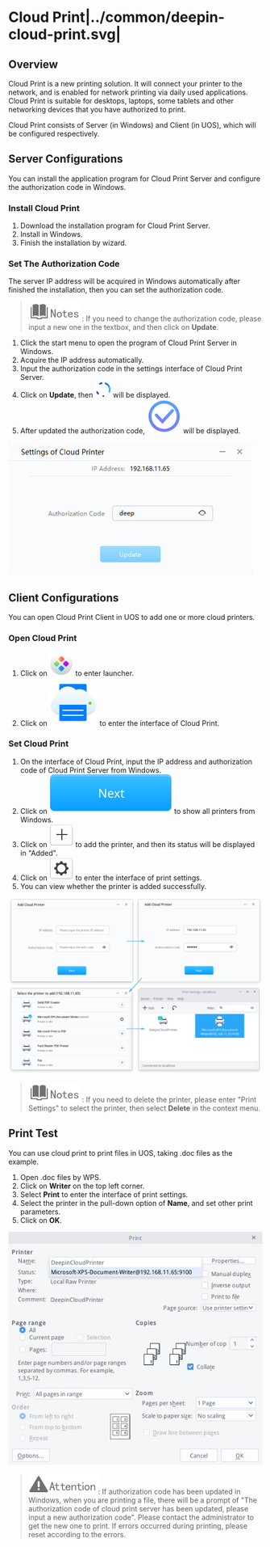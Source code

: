 # Cloud Print|../common/deepin-cloud-print.svg|

## Overview

Cloud Print is a new printing solution. It will connect your printer to the network, and is enabled for network printing via daily used applications. Cloud Print is suitable for desktops, laptops, some tablets and other networking devices that you have authorized to print.

Cloud Print consists of Server (in Windows) and Client (in UOS), which will be configured respectively.

## Server Configurations

You can install the application program for Cloud Print Server and configure the authorization code in Windows.

### Install Cloud Print

1. Download the installation program for Cloud Print Server.
2. Install in Windows.
3. Finish the installation by wizard.

### Set The Authorization Code

The server IP address will be acquired in Windows automatically after finished the installation, then you can set the authorization code.

> ![notes](icon/notes.svg): If you need to change the authorization code, please input a new one in the textbox, and then click on **Update**.

1. Click the start menu to open the program of Cloud Print Server in Windows.
2. Acquire the IP address automatically.
3. Input the authorization code in the settings interface of Cloud Print Server.
4. Click on **Update**, then ![spinner](icon/icon_spinner.png) will be displayed.
5. After updated the authorization code, ![success](icon/icon_success.svg) will be displayed.

 ![0|windowssetting](jpg/windowssetting.jpg)

## Client Configurations

You can open Cloud Print Client in UOS to add one or more cloud printers.

### Open Cloud Print

1. Click on ![launcher](icon/deepin-launcher.svg) to enter launcher.
2. Click on ![printer-24](icon/printer-24.svg) to enter the interface of Cloud Print.

### Set Cloud Print

1. On the interface of Cloud Print, input the IP address and authorization code of Cloud Print Server from Windows.
2. Click on ![icon_next](icon/icon_next.svg) to show all printers from Windows.
3. Click on ![icon_plus](icon/icon_plus.svg) to add the printer, and then its status will be displayed in "Added".
4. Click on ![icon_setting](icon/icon_setting.svg) to enter the interface of print settings.
5. You can view whether the printer is added successfully.

 ![1|deepinssetting](jpg/deepinssetting.png)

> ![notes](icon/notes.svg): If you need to delete the printer, please enter "Print Settings" to select the printer, then select **Delete** in the context menu.

## Print Test 

You can use cloud print to print files in UOS, taking .doc files as the example.

1. Open .doc files by WPS.
2. Click on **Writer** on the top left corner.
3. Select **Print** to enter the interface of print settings.
4. Select the printer in the pull-down option of **Name**, and set other print parameters.
5. Click on **OK**.

 ![0|printsetting](jpg/printsetting.jpg)

> ![attention](icon/attention.svg): If authorization code has been updated in Windows, when you are printing a file, there will be a prompt of "The authorization code of cloud print server has been updated, please input a new authorization code". Please contact the administrator to get the new one to print. If errors occurred during printing, please reset according to the errors.
